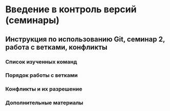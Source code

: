 # Введение в контроль версий (семинары)

## Инструкция по использованию Git, семинар 2, работа с ветками, конфликты

### Список изученных команд 

### Порядок работы с ветками

### Конфликты и их разрешение

### Дополнительные материалы